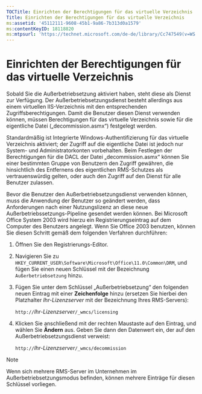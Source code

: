 ```yaml
---
TOCTitle: Einrichten der Berechtigungen für das virtuelle Verzeichnis
Title: Einrichten der Berechtigungen für das virtuelle Verzeichnis
ms:assetid: '45112111-9608-45b1-9a86-7b313d0a1579'
ms:contentKeyID: 18118820
ms:mtpsurl: 'https://technet.microsoft.com/de-de/library/Cc747549(v=WS.10)'
---
```


Einrichten der Berechtigungen für das virtuelle Verzeichnis
===========================================================

Sobald Sie die Außerbetriebsetzung aktiviert haben, steht diese als Dienst zur Verfügung. Der Außerbetriebsetzungsdienst besteht allerdings aus einem virtuellen IIS-Verzeichnis mit den entsprechenden Zugriffsberechtigungen. Damit die Benutzer diesen Dienst verwenden können, müssen Berechtigungen für das virtuelle Verzeichnis sowie für die eigentliche Datei („decommission.asmx“) festgelegt werden.

Standardmäßig ist Integrierte Windows-Authentifizierung für das virtuelle Verzeichnis aktiviert; der Zugriff auf die eigentliche Datei ist jedoch nur System- und Administratorkonten vorbehalten. Beim Festlegen der Berechtigungen für die DACL der Datei „decommission.asmx“ können Sie einer bestimmten Gruppe von Benutzern den Zugriff gewähren, die hinsichtlich des Entfernens des eigentlichen RMS-Schutzes als vertrauenswürdig gelten, oder auch den Zugriff auf den Dienst für alle Benutzer zulassen.

Bevor die Benutzer den Außerbetriebsetzungsdienst verwenden können, muss die Anwendung der Benutzer so geändert werden, dass Anforderungen nach einer Nutzungslizenz an diese neue Außerbetriebssetzungs-Pipeline gesendet werden können. Bei Microsoft Office System 2003 wird hierzu ein Registrierungseintrag auf dem Computer des Benutzers angelegt. Wenn Sie Office 2003 benutzen, können Sie diesen Schritt gemäß dem folgenden Verfahren durchführen:

1.  Öffnen Sie den Registrierungs-Editor.
2.  Navigieren Sie zu `HKEY_CURRENT_USER\Software\Microsoft\Office\11.0\Common\DRM`, und fügen Sie einen neuen Schlüssel mit der Bezeichnung `Außerbetriebsetzung` hinzu.
3.  Fügen Sie unter dem Schlüssel „Außerbetriebsetzung“ den folgenden neuen Eintrag mit einer **Zeichenfolge** hinzu (ersetzen Sie hierbei den Platzhalter *Ihr-Lizenzserver* mit der Bezeichnung Ihres RMS-Servers):

    `http://`*Ihr-Lizenzserver*`/_wmcs/licensing`
4.  Klicken Sie anschließend mit der rechten Maustaste auf den Eintrag, und wählen Sie **Ändern** aus. Geben Sie dann den Datenwert ein, der auf den Außerbetriebsetzungsdienst verweist:

    `http://`*Ihr-Lizenzserver*`/_wmcs/decommission`

> [!NOTE]
> Wenn sich mehrere RMS-Server im Unternehmen im Außerbetriebsetzungsmodus befinden, können mehrere Einträge für diesen Schlüssel vorliegen. 